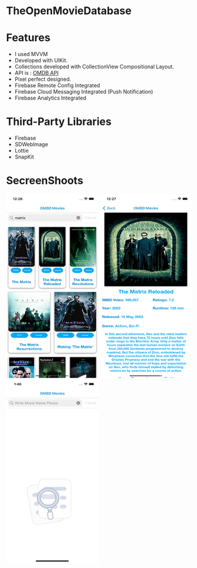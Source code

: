 # TheOpenMovieDatabase
# Features
> 
- I used MVVM
- Developed with UIKit.
- Collections developed with CollectionView Compositional Layout.
- API is : [OMDB API](http://omdbapi.com "OMDB API") 
- Pixel perfect designed.
- Firebase Remote Config Integrated
- Firebase Cloud Messaging Integrated (Push Notification)
- Firebase Analytics Integrated

# Third-Party Libraries
> 
- Firebase
- SDWebImage
- Lottie
- SnapKit

# SecreenShoots
<p align="left">
  <img src="https://raw.githubusercontent.com/halilibrahimoztekin/TheOpenMovieDatabase/main/TheOpenMovieDatabase/ScreenShoots/homess.png?token=GHSAT0AAAAAABW22F7KHUYH5GQHX55K2AVCYZUEI4Q" width="250" height= "500" title="hover text">
  <img src="https://raw.githubusercontent.com/halilibrahimoztekin/TheOpenMovieDatabase/main/TheOpenMovieDatabase/ScreenShoots/detail.png?token=GHSAT0AAAAAABW22F7KZRRI7FW24MUHT2JGYZUEJOA" width="250" height= "500"" alt="accessibility text">
  <img src="https://raw.githubusercontent.com/halilibrahimoztekin/TheOpenMovieDatabase/main/TheOpenMovieDatabase/ScreenShoots/emptypage.png" width="250" height= "500"" alt="accessibility text">
</p>

